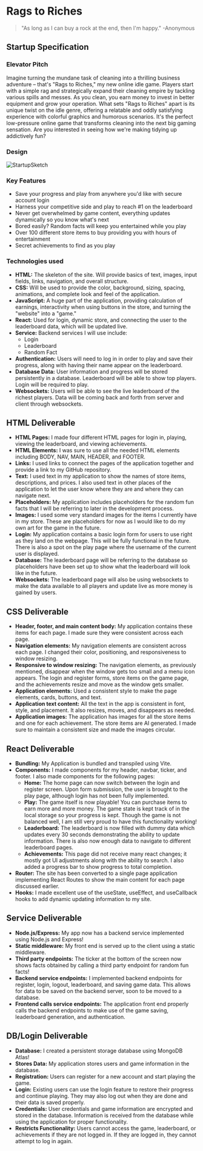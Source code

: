 # Rags to Riches
> "As long as I can buy a rock at the end, then I'm happy." -Anonymous
## Startup Specification
### Elevator Pitch
Imagine turning the mundane task of cleaning into a thrilling business adventure – that's "Rags to Riches," my new online idle game. Players start with a simple rag and strategically expand their cleaning empire by tackling various spills and messes. As you clean, you earn money to invest in better equipment and grow your operation. What sets "Rags to Riches" apart is its unique twist on the idle genre, offering a relatable and oddly satisfying experience with colorful graphics and humorous scenarios. It's the perfect low-pressure online game that transforms cleaning into the next big gaming sensation. Are you interested in seeing how we're making tidying up addictively fun?
### Design
![StartupSketch](https://github.com/user-attachments/assets/372d0877-d494-4658-b4ed-ef12ddd2e046)
### Key Features
- Save your progress and play from anywhere you'd like with secure account login
- Harness your competitive side and play to reach #1 on the leaderboard
- Never get overwhelmed by game content, everything updates dynamically so you know what's next
- Bored easily? Random facts will keep you entertained while you play
- Over 100 different store items to buy providing you with hours of entertainment
- Secret achievements to find as you play
### Technologies used
- **HTML:** The skeleton of the site. Will provide basics of text, images, input fields, links, navigation, and overall structure.
- **CSS:** Will be used to provide the color, background, sizing, spacing, animations, and complete look and feel of the application.
- **JavaScript:** A huge part of the application, providing calculation of earnings, interactivity when using buttons in the store, and turning the "website" into a "game."
- **React:** Used for login, dynamic store, and connecting the user to the leaderboard data, which will be updated live.
- **Service:** Backend services I will use include:
  - Login
  - Leaderboard
  - Random Fact
- **Authentication:** Users will need to log in in order to play and save their progress, along with having their name appear on the leaderboard.
- **Database Data:** User information and progress will be stored persistently in a database. Leaderboard will be able to show top players. Login will be required to play.
- **Websockets:** Users will be able to see the live leaderboard of the richest players. Data will be coming back and forth from server and client through websockets.
## HTML Deliverable
- **HTML Pages:** I made four different HTML pages for login in, playing, viewing the leaderboard, and viewing achievements.
- **HTML Elements:** I was sure to use all the needed HTML elements including BODY, NAV, MAIN, HEADER, and FOOTER.
- **Links:** I used links to connect the pages of the application together and provide a link to my GitHub repository.
- **Text:** I used text in my application to show the names of store items, descriptions, and prices. I also used text in other places of the application to let the user know where they are and where they can navigate next.
- **Placeholders:** My application includes placeholders for the random fun facts that I will be referring to later in the development process.
- **Images:** I used some very standard images for the items I currently have in my store. These are placeholders for now as I would like to do my own art for the game in the future.
- **Login:** My application contains a basic login form for users to use right as they land on the webpage. This will be fully functional in the future. There is also a spot on the play page where the username of the current user is displayed.
- **Database:** The leaderboard page will be referring to the database so placeholders have been set up to show what the leaderboard will look like in the future.
- **Websockets:** The leaderboard page will also be using websockets to make the data available to all players and update live as more money is gained by users.
## CSS Deliverable
- **Header, footer, and main content body:** My application contains these items for each page. I made sure they were consistent across each page.
- **Navigation elements:** My navigation elements are consistent across each page. I changed their color, positioning, and responsiveness to window resizing.
- **Responsive to window resizing:** The navigation elements, as previously mentioned, disappear when the window gets too small and a menu icon appears. The login and register forms, store items on the game page, and the achievements resize and move as the window gets smaller.
- **Application elements:** Used a consistent style to make the page elements, cards, buttons, and text. 
- **Application text content:** All the text in the app is consistent in font, style, and placement. It also resizes, moves, and disappears as needed.
- **Application images:** The application has images for all the store items and one for each achievement. The store items are AI generated. I made sure to maintain a consistent size and made the images circular.
## React Deliverable
- **Bundling:** My Application is bundled and transpiled using Vite.
- **Components:** I made components for my header, navbar, ticker, and footer. I also made components for the following pages:
  - **Home:** The home page can now switch between the login and register screen. Upon form submission, the user is brought to the play page, although login has not been fully implemented.
  - **Play:** The game itself is now playable! You can purchase items to earn more and more money. The game state is kept track of in the local storage so your progress is kept. Though the game is not balanced well, I am still very proud to have this functionality working!
  - **Leaderboard:** The leaderboard is now filled with dummy data which updates every 30 seconds demonstrating the ability to update information. There is also now enough data to navigate to different leaderboard pages.
  - **Achievements:** This page did not receive many react changes; it mostly got UI adjustments along with the ability to search. I also added a progress bar to show progress to total completion.
- **Router:** The site has been converted to a single page application implementing React Routes to show the main content for each page discussed earlier.
- **Hooks:** I made excellent use of the useState, useEffect, and useCallback hooks to add dynamic updating information to my site.
## Service Deliverable
- **Node.js/Express:** My app now has a backend service implemented using Node.js and Express!
- **Static middleware:** My front end is served up to the client using a static middleware.
- **Third party endpoints:** The ticker at the bottom of the screen now shows facts obtained by calling a third party endpoint for random fun facts!
- **Backend service endpoints:** I implemented backend endpoints for register, login, logout, leaderboard, and saving game data. This allows for data to be saved on the backend server, soon to be moved to a database.
- **Frontend calls service endpoints:** The application front end properly calls the backend endpoints to make use of the game saving, leaderboard generation, and authentication.
## DB/Login Deliverable
- **Database:** I created a persistent storage database using MongoDB Atlas!
- **Stores Data:** My application stores users and game information in the database.
- **Registration:** Users can register for a new account and start playing the game.
- **Login:** Existing users can use the login feature to restore their progress and continue playing. They may also log out when they are done and their data is saved properly.
- **Credentials:** User credentials and game information are encrypted and stored in the database. Information is received from the database while using the application for proper functionality.
- **Restricts Functionality:** Users cannot access the game, leaderboard, or achievements if they are not logged in. If they are logged in, they cannot attempt to log in again.